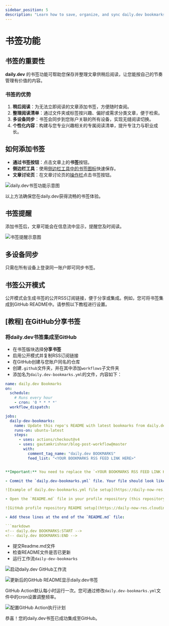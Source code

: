 ```yaml
---
sidebar_position: 5
description: "Learn how to save, organize, and sync daily.dev bookmarks across devices and share them on GitHub for seamless access and integration."
---
```


# 书签功能

## 书签的重要性

**daily.dev** 的书签功能可帮助您保存并整理文章供稍后阅读，让您能按自己的节奏管理有价值的内容。

### 书签的优势

1. **稍后阅读**：为无法立即阅读的文章添加书签，方便随时查阅。
2. **整理阅读清单**：通过文件夹或标签按兴趣、偏好或需求分类文章，便于检索。
3. **多设备同步**：书签会同步到您账户关联的所有设备，实现无缝阅读切换。
4. **个性化内容**：构建与您专业兴趣相关的专属阅读清单，提升专注力与职业成长。

## 如何添加书签

- **通过书签按钮**：点击文章上的**书签**按钮。
- **侧边栏工具**：使用[侧边栏工具中的书签图标](https://app.daily.dev/posts/6IVMj7uuS)快速保存。
- **文章讨论页**：在文章讨论页的[操作栏](https://app.daily.dev/posts/yc3ZVzfLY)点击书签按钮。

![daily.dev书签功能示意图](https://daily-now-res.cloudinary.com/image/upload/v1724398568/docs-v2/9ff96218-b88c-4c45-94b6-e087cf2d6810.png)

以上方法确保您在daily.dev获得流畅的书签体验。

## 书签提醒

添加书签后，文章可能会在信息流中显示，提醒您及时阅读。

![书签提醒示意图](https://github.com/user-attachments/assets/30f793c0-a1d2-469f-9f5c-f0249c257676)

## 多设备同步

只需在所有设备上登录同一账户即可同步书签。

## 书签公开模式

公开模式会生成书签的公开RSS订阅链接，便于分享或集成。例如，您可将书签集成到GitHub README中。请参照以下教程进行设置。

## [教程] 在GitHub分享书签

### 将daily.dev书签集成至GitHub

- 在书签版块选择**分享书签**
- 启用公开模式并复制RSS订阅链接
- 在GitHub创建与您账户同名的仓库
- 创建`.github`文件夹，并在其中添加`workflows`子文件夹
- 添加名为`daily.dev-bookmarks.yml`的文件，内容如下：

```yaml
name: daily.dev Bookmarks
on:
  schedule:
    # Runs every hour
    - cron: '0 * * * *'
  workflow_dispatch:

jobs:
  daily-dev-bookmarks:
    name: Update this repo's README with latest bookmarks from daily.dev
    runs-on: ubuntu-latest
    steps:
      - uses: actions/checkout@v4
      - uses: gautamkrishnar/blog-post-workflow@master
        with:
          comment_tag_name: "daily.dev BOOKMARKS"
          feed_list: "<YOUR BOOKMARKS RSS FEED LINK HERE>"


**Important:** You need to replace the `<YOUR BOOKMARKS RSS FEED LINK HERE>` with your own RSS feed.

- Commit the `daily.dev-bookmarks.yml` file. Your file should look like this:

![Example of daily.dev-bookmarks.yml file setup](https://daily-now-res.cloudinary.com/image/upload/v1644219700/docs/bookmarksGithub6.png)

- Open the `README.md` file in your profile repository (this repository should be named the same as your GitHub account).

![GitHub profile repository README setup](https://daily-now-res.cloudinary.com/image/upload/v1644219700/docs/bookmarksGithub7.png)

- Add these lines at the end of the `README.md` file:

```markdown
<!-- daily.dev BOOKMARKS:START -->
<!-- daily.dev BOOKMARKS:END -->

```

- 提交Readme.md文件
- 检查README文件是否已更新
- 运行工作流`daily-dev-bookmarks`

![启动daily.dev GitHub工作流](https://daily-now-res.cloudinary.com/image/upload/v1644219700/docs/bookmarksGithub9.png)

![更新后的GitHub README显示daily.dev书签](https://daily-now-res.cloudinary.com/image/upload/v1644219700/docs/bookmarksGithub11.png)

GitHub Action默认每小时运行一次。您可通过修改`daily.dev-bookmarks.yml`文件中的cron设置调整频率。

![配置GitHub Action执行计划](https://daily-now-res.cloudinary.com/image/upload/v1644219700/docs/bookmarksGithub12.png)

恭喜！您的daily.dev书签已成功集成至GitHub。